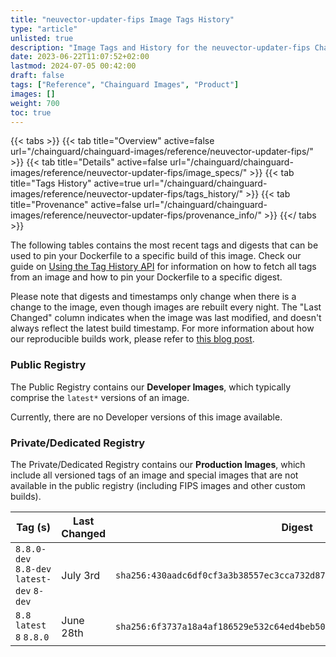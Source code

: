 ```yaml
---
title: "neuvector-updater-fips Image Tags History"
type: "article"
unlisted: true
description: "Image Tags and History for the neuvector-updater-fips Chainguard Image"
date: 2023-06-22T11:07:52+02:00
lastmod: 2024-07-05 00:42:00
draft: false
tags: ["Reference", "Chainguard Images", "Product"]
images: []
weight: 700
toc: true
---
```


{{< tabs >}}
{{< tab title="Overview" active=false url="/chainguard/chainguard-images/reference/neuvector-updater-fips/" >}}
{{< tab title="Details" active=false url="/chainguard/chainguard-images/reference/neuvector-updater-fips/image_specs/" >}}
{{< tab title="Tags History" active=true url="/chainguard/chainguard-images/reference/neuvector-updater-fips/tags_history/" >}}
{{< tab title="Provenance" active=false url="/chainguard/chainguard-images/reference/neuvector-updater-fips/provenance_info/" >}}
{{</ tabs >}}

The following tables contains the most recent tags and digests that can be used to pin your Dockerfile to a specific build of this image. Check our guide on [Using the Tag History API](/chainguard/chainguard-images/using-the-tag-history-api/) for information on how to fetch all tags from an image and how to pin your Dockerfile to a specific digest.

Please note that digests and timestamps only change when there is a change to the image, even though images are rebuilt every night. The "Last Changed" column indicates when the image was last modified, and doesn't always reflect the latest build timestamp. For more information about how our reproducible builds work, please refer to [this blog post](https://www.chainguard.dev/unchained/reproducing-chainguards-reproducible-image-builds).

### Public Registry
The Public Registry contains our **Developer Images**, which typically comprise the `latest*` versions of an image.

Currently, there are no Developer versions of this image available.

### Private/Dedicated Registry
The Private/Dedicated Registry contains our **Production Images**, which include all versioned tags of an image and special images that are not available in the public registry (including FIPS images and other custom builds).

| Tag (s)                                     | Last Changed | Digest                                                                    |
|---------------------------------------------|--------------|---------------------------------------------------------------------------|
|  `8.8.0-dev` `8.8-dev` `latest-dev` `8-dev` | July 3rd     | `sha256:430aadc6df0cf3a3b38557ec3cca732d87e025c219037aabff2b41a44e8ecf40` |
|  `8.8` `latest` `8` `8.8.0`                 | June 28th    | `sha256:6f3737a18a4af186529e532c64ed4beb5018e9619ba2dbbc17f91b0ea92bb9c0` |

